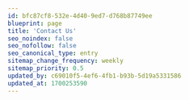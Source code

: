 ```yaml
---
id: bfc87cf8-532e-4d40-9ed7-d768b87749ee
blueprint: page
title: 'Contact Us'
seo_noindex: false
seo_nofollow: false
seo_canonical_type: entry
sitemap_change_frequency: weekly
sitemap_priority: 0.5
updated_by: c69010f5-4ef6-4fb1-b93b-5d19a5331586
updated_at: 1700253590
---
```

